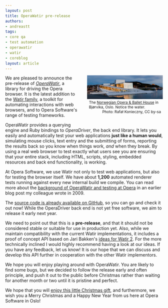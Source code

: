 ```yaml
---
layout: post
title: OperaWatir pre-release
authors:
- andreastt
tags:
- core qa
- test automation
- operawatir
- watir
- coreblog
layout: article
---
```

<div style="width: 48%; float: right; margin: 0 0 2em 2em;"><img src="/blog/operawatir-pre-release/800px-Full_Opera_by_night.jpg" alt="" /> <p style="font-size: 85%; margin: 0; padding: 0 .5em">The <a href="http://operaen.no/">Norwegian Opera &amp; Ballet House</a> in Bjørvika, Oslo.  Notice the water.</p> <p style="text-align: right; font-size: 85%; margin: 0; padding: 0 .5em">Photo: Rafał Konieczny, CC by-sa</p></div>

<p>
  We are pleased to announce the pre-release
  of <em><a href="http://operawatir.org/">OperaWatir</a></em>, a
  library for driving the Opera browser.  It is the latest addition to
  the <a href="http://watir.com/">Watir family</a>, a toolkit for
  automating interactions with web browsers, and to Opera Software&#39;s
  range of testing frameworks.
</p>

<p>
  OperaWatir provides a querying engine and Ruby bindings to
  <em>OperaDriver</em>, the back end library.  It lets you easily and
  automatically test your web applications <strong>just like a human
  would</strong>, simulating mouse clicks, text entry and the submitting
  of forms, reporting the results back so you know when things work,
  <em>and</em> when they break.
  By using a real web browser to test exactly what users see you are
  ensuring that your entire stack, including HTML, scripts, styling,
  embedded resources and back end functionality, is working.
</p>

<p>
  At Opera Software, we use Watir not only to test web applications,
  but also for testing the browser itself.  We have
  about <strong>1,200</strong> automated renderer tests running
  against every new internal build we compile.  You can read more
  about
  the <a href="http://my.opera.com/core/blog/2009/03/06/test-automation-with-operawatir">background
  of OperaWatir and testing at Opera</a> in an earlier blog post my
  colleague wrote in 2009.
</p>

<p>
  The <a href="https://github.com/operasoftware/operawatir">source
  code is already available on GitHub</a>, so you can go and check it out now!
  While the OperaDriver back end is not yet free software,
  we aim to release it early next year.
</p>

<p>
  We need to point out that this is a <strong>pre-release</strong>,
  and that it should not be considered stable or suitable for use in
  production yet. Also, while we maintain compatibility with the current Watir
  implementations, it includes a proof of concept API based on Jari
  Bakken&#39;s <a href="http://github.com/jarib/watir-webdriver/wiki/Comparison-with-Watir-1.X">ideas
  for Watir 2</a>.  For the more technically inclined I
  would highly recommend having a look at our ideas. If you have any feedback,
  let us know! It is our hope that we can discuss and develop this API
  further in cooperation with the other Watir implementors.
</p>

<p>
  We hope you will enjoy playing around with
  OperaWatir. You are likely to find some bugs, but we decided to follow
  the release early and often principle, and push it out to the public before
  Christmas rather than waiting for another month or two until
  it is pristine and perfect.
</p>

<p>
  We hope that you will <a href="http://operawatir.org/">enjoy this
  little Christmas gift</a>, and furthermore, we wish you a Merry
  Christmas and a Happy New Year from us here at Opera Software in
  Oslo!
</p>
